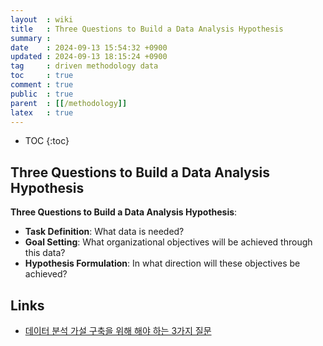 ```yaml
---
layout  : wiki
title   : Three Questions to Build a Data Analysis Hypothesis
summary : 
date    : 2024-09-13 15:54:32 +0900
updated : 2024-09-13 18:15:24 +0900
tag     : driven methodology data
toc     : true
comment : true
public  : true
parent  : [[/methodology]]
latex   : true
---
```

* TOC
{:toc}

## Three Questions to Build a Data Analysis Hypothesis

__Three Questions to Build a Data Analysis Hypothesis__:
- __Task Definition__: What data is needed?
- __Goal Setting__: What organizational objectives will be achieved through this data?
- __Hypothesis Formulation__: In what direction will these objectives be achieved?

## Links

- [데이터 분석 가설 구축을 위해 해야 하는 3가지 질문](https://www.beusable.net/blog/?p=6282)